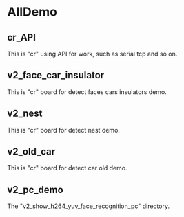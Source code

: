 # AllDemo
## cr_API
  This is "cr" using API for work, such as serial tcp and so on.
## v2_face_car_insulator
  This is "cr" board for detect faces cars insulators demo.
## v2_nest
  This is "cr" board for detect nest demo.
## v2_old_car
  This is "cr" board for detect car old demo.
## v2_pc_demo
  The "v2_show_h264_yuv_face_recognition_pc" directory.
